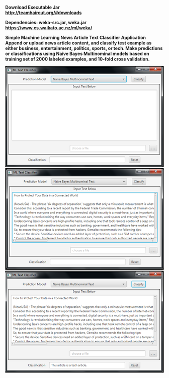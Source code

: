 <b>Download Executable Jar<b><br>
 http://teamhaircut.org/#downloads 

<b>Dependencies:</b> weka-src.jar, weka.jar <br>
https://www.cs.waikato.ac.nz/ml/weka/

<b>Simple Machine Learning News Article Text Classifier Application</b><br>
Append or upload news article content, and classify test example as either business, entertainment, politics, sports, or tech.  Make predictions or classifications using Naive Bayes Multinominal models based on training set of 2000 labeled examples, and 10-fold cross validation.

![alt text](https://github.com/TeamHaircut/MLWithWeka/blob/master/MLWithWeka/src/res/demo0.png)
![alt text](https://github.com/TeamHaircut/MLWithWeka/blob/master/MLWithWeka/src/res/demo1.png)
![alt text](https://github.com/TeamHaircut/MLWithWeka/blob/master/MLWithWeka/src/res/demo2.png)


